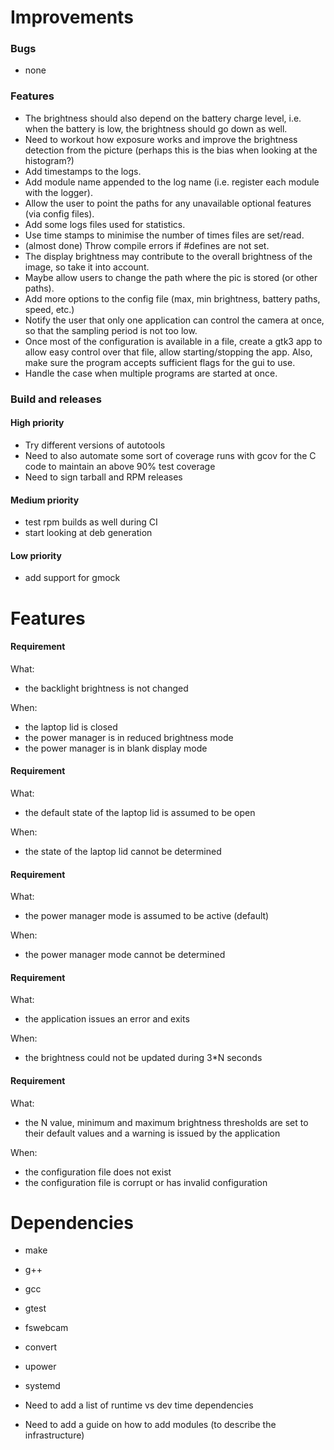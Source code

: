 # Improvements

### Bugs

- none

### Features

- The brightness should also depend on the battery charge level, i.e. when the
  battery is low, the brightness should go down as well.
- Need to workout how exposure works and improve the brightness detection from
  the picture (perhaps this is the bias when looking at the histogram?)
- Add timestamps to the logs.
- Add module name appended to the log name (i.e. register each module
  with the logger).
- Allow the user to point the paths for any unavailable optional features (via
  config files).
- Add some logs files used for statistics.
- Use time stamps to minimise the number of times files are set/read.
- (almost done) Throw compile errors if #defines are not set.
- The display brightness may contribute to the overall brightness of the image,
  so take it into account.
- Maybe allow users to change the path where the pic is stored (or other paths).
- Add more options to the config file (max, min brightness, battery paths,
  speed, etc.)
- Notify the user that only one application can control the camera at once, so
  that the sampling period is not too low.
- Once most of the configuration is available in a file, create a gtk3 app to
  allow easy control over that file, allow starting/stopping the app. Also,
  make sure the program accepts sufficient flags for the gui to use.
- Handle the case when multiple programs are started at once.

### Build and releases

#### High priority

- Try different versions of autotools
- Need to also automate some sort of coverage runs with gcov for the C code to
  maintain an above 90% test coverage
- Need to sign tarball and RPM releases

#### Medium priority

- test rpm builds as well during CI
- start looking at deb generation

#### Low priority

- add support for gmock

# Features

#### Requirement

What:
- the backlight brightness is not changed

When:
- the laptop lid is closed
- the power manager is in reduced brightness mode
- the power manager is in blank display mode

#### Requirement

What:
- the default state of the laptop lid is assumed to be open

When:
- the state of the laptop lid cannot be determined

#### Requirement

What:
- the power manager mode is assumed to be active (default)

When:
- the power manager mode cannot be determined

#### Requirement

What:
- the application issues an error and exits

When:
- the brightness could not be updated during 3\*N seconds

#### Requirement

What:
- the N value, minimum and maximum brightness thresholds are set to their
  default values and a warning is issued by the application

When:
- the configuration file does not exist
- the configuration file is corrupt or has invalid configuration

# Dependencies

- make
- g++
- gcc
- gtest
- fswebcam
- convert
- upower
- systemd

- Need to add a list of runtime vs dev time dependencies
- Need to add a guide on how to add modules (to describe the infrastructure)
